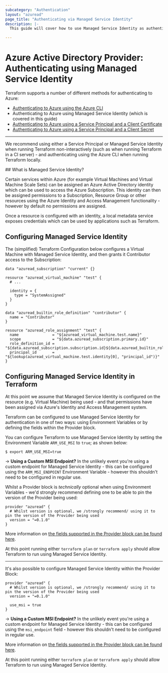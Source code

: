 ```yaml
---
subcategory: "Authentication"
layout: "azuread"
page_title: "Authenticating via Managed Service Identity"
description: |-
  This guide will cover how to use Managed Service Identity as authentication for the Azure Active Directory Provider.

---
```


# Azure Active Directory Provider: Authenticating using Managed Service Identity

Terraform supports a number of different methods for authenticating to Azure:

* [Authenticating to Azure using the Azure CLI](azure_cli.html)
* Authenticating to Azure using Managed Service Identity (which is covered in this guide)
* [Authenticating to Azure using a Service Principal and a Client Certificate](service_principal_client_certificate.html)
* [Authenticating to Azure using a Service Principal and a Client Secret](service_principal_client_secret.html)

---

We recommend using either a Service Principal or Managed Service Identity when running Terraform non-interactively (such as when running Terraform in a CI server) - and authenticating using the Azure CLI when running Terraform locally.

## What is Managed Service Identity?

Certain services within Azure (for example Virtual Machines and Virtual Machine Scale Sets) can be assigned an Azure Active Directory identity which can be used to access the Azure Subscription. This identity can then be assigned permissions to a Subscription, Resource Group or other resources using the Azure Identity and Access Management functionality - however by default no permissions are assigned.

Once a resource is configured with an identity, a local metadata service exposes credentials which can be used by applications such as Terraform.

## Configuring Managed Service Identity

The (simplified) Terraform Configuration below configures a Virtual Machine with Managed Service Identity, and then grants it Contributor access to the Subscription:

```hcl
data "azuread_subscription" "current" {}

resource "azuread_virtual_machine" "test" {
  # ...

  identity = {
    type = "SystemAssigned"
  }
}

data "azuread_builtin_role_definition" "contributor" {
  name = "Contributor"
}

resource "azuread_role_assignment" "test" {
  name               = "${azuread_virtual_machine.test.name}"
  scope              = "${data.azuread_subscription.primary.id}"
  role_definition_id = "${data.azuread_subscription.subscription.id}${data.azuread_builtin_role_definition.contributor.id}"
  principal_id       = "${lookup(azuread_virtual_machine.test.identity[0], "principal_id")}"
}
```

## Configuring Managed Service Identity in Terraform

At this point we assume that Managed Service Identity is configured on the resource (e.g. Virtual Machine) being used - and that permissions have been assigned via Azure's Identity and Access Management system.

Terraform can be configured to use Managed Service Identity for authentication in one of two ways: using Environment Variables or by defining the fields within the Provider block.

You can configure Terraform to use Managed Service Identity by setting the Environment Variable `ARM_USE_MSI` to `true`; as shown below:

```shell
$ export ARM_USE_MSI=true
```

-> **Using a Custom MSI Endpoint?** In the unlikely event you're using a custom endpoint for Managed Service Identity - this can be configured using the `ARM_MSI_ENDPOINT` Environment Variable - however this shouldn't need to be configured in regular use.

Whilst a Provider block is _technically_ optional when using Environment Variables - we'd strongly recommend defining one to be able to pin the version of the Provider being used:

```hcl
provider "azuread" {
  # Whilst version is optional, we /strongly recommend/ using it to pin the version of the Provider being used
  version = "=0.1.0"
}
```

More information on [the fields supported in the Provider block can be found here](../index.html#argument-reference).

At this point running either `terraform plan` or `terraform apply` should allow Terraform to run using Managed Service Identity.

---

It's also possible to configure Managed Service Identity within the Provider Block:

```hcl
provider "azuread" {
  # Whilst version is optional, we /strongly recommend/ using it to pin the version of the Provider being used
  version = "=0.1.0"

  use_msi = true
}
```

-> **Using a Custom MSI Endpoint?** In the unlikely event you're using a custom endpoint for Managed Service Identity - this can be configured using the `msi_endpoint` field - however this shouldn't need to be configured in regular use.

More information on [the fields supported in the Provider block can be found here](../index.html#argument-reference).

At this point running either `terraform plan` or `terraform apply` should allow Terraform to run using Managed Service Identity.
